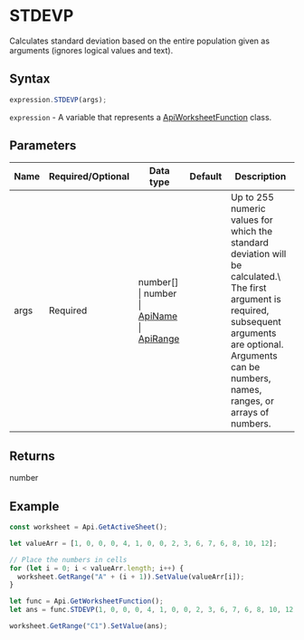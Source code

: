# STDEVP

Calculates standard deviation based on the entire population given as arguments (ignores logical values and text).

## Syntax

```javascript
expression.STDEVP(args);
```

`expression` - A variable that represents a [ApiWorksheetFunction](../ApiWorksheetFunction.md) class.

## Parameters

| **Name** | **Required/Optional** | **Data type** | **Default** | **Description** |
| ------------- | ------------- | ------------- | ------------- | ------------- |
| args | Required | number[] \| number \| [ApiName](../../ApiName/ApiName.md) \| [ApiRange](../../ApiRange/ApiRange.md) |  | Up to 255 numeric values for which the standard deviation will be calculated.\ The first argument is required, subsequent arguments are optional. Arguments can be numbers, names, ranges, or arrays of numbers. |

## Returns

number

## Example



```javascript editor-
const worksheet = Api.GetActiveSheet();

let valueArr = [1, 0, 0, 0, 4, 1, 0, 0, 2, 3, 6, 7, 6, 8, 10, 12];

// Place the numbers in cells
for (let i = 0; i < valueArr.length; i++) {
  worksheet.GetRange("A" + (i + 1)).SetValue(valueArr[i]);
}

let func = Api.GetWorksheetFunction();
let ans = func.STDEVP(1, 0, 0, 0, 4, 1, 0, 0, 2, 3, 6, 7, 6, 8, 10, 12); 

worksheet.GetRange("C1").SetValue(ans);

```
